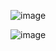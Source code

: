 ![image](https://user-images.githubusercontent.com/23439178/39462161-9002a618-4d4a-11e8-8751-a4df43d60cf2.png)


![image](https://user-images.githubusercontent.com/23439178/39462137-6125e7ec-4d4a-11e8-928b-36a3d0378d79.png)
